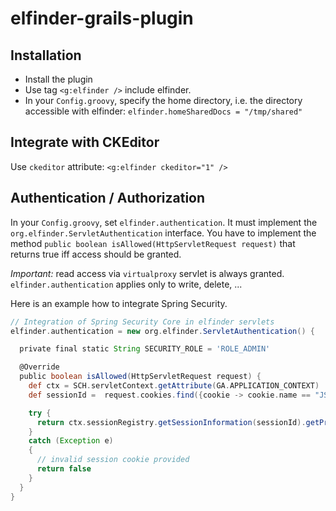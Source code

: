 elfinder-grails-plugin
======================

Installation
------------
* Install the plugin
* Use tag ```<g:elfinder />``` include elfinder.
* In your ```Config.groovy```, specify the home directory, i.e. the directory accessible with elfinder: 
  ```elfinder.homeSharedDocs = "/tmp/shared"```

Integrate with CKEditor
-----------------------
Use ```ckeditor``` attribute: ```<g:elfinder ckeditor="1" />```

Authentication / Authorization
------------------------------
In your ```Config.groovy```, set ```elfinder.authentication```. It must implement the ```org.elfinder.ServletAuthentication``` interface. You have to implement the method ```public boolean isAllowed(HttpServletRequest request)``` that returns true iff access should be granted. 

*Important:* read access via ```virtualproxy``` servlet is always granted. ```elfinder.authentication``` applies only to write, delete, ...

Here is an example how to integrate Spring Security.
```groovy
// Integration of Spring Security Core in elfinder servlets
elfinder.authentication = new org.elfinder.ServletAuthentication() {

  private final static String SECURITY_ROLE = 'ROLE_ADMIN'

  @Override
  public boolean isAllowed(HttpServletRequest request) {
    def ctx = SCH.servletContext.getAttribute(GA.APPLICATION_CONTEXT)
    def sessionId =  request.cookies.find({cookie -> cookie.name == "JSESSIONID"}).value

    try {
      return ctx.sessionRegistry.getSessionInformation(sessionId).getPrincipal().getAuthorities().find({auth -> auth.getAuthority() == SECURITY_ROLE}) != null
    }
    catch (Exception e)
    {
      // invalid session cookie provided
      return false
    }
  }
}
```


